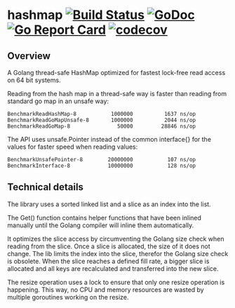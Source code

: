 # hashmap [![Build Status](https://travis-ci.org/cornelk/hashmap.svg?branch=master)](https://travis-ci.org/cornelk/hashmap) [![GoDoc](https://godoc.org/github.com/cornelk/hashmap?status.svg)](https://godoc.org/github.com/cornelk/hashmap) [![Go Report Card](https://goreportcard.com/badge/cornelk/hashmap)](https://goreportcard.com/report/github.com/cornelk/hashmap) [![codecov](https://codecov.io/gh/cornelk/hashmap/branch/master/graph/badge.svg)](https://codecov.io/gh/cornelk/hashmap)

## Overview

A Golang thread-safe HashMap optimized for fastest lock-free read access on 64 bit systems.

Reading from the hash map in a thread-safe way is faster than reading from standard go map in an unsafe way:

```
BenchmarkReadHashMap-8       	 1000000	      1637 ns/op
BenchmarkReadGoMapUnsafe-8   	 1000000	      2044 ns/op
BenchmarkReadGoMap-8         	   50000	     28846 ns/op
```

The API uses unsafe.Pointer instead of the common interface{} for the values for faster speed when reading values:

```
BenchmarkUnsafePointer-8     	20000000	       107 ns/op
BenchmarkInterface-8         	10000000	       128 ns/op
```

## Technical details

The library uses a sorted linked list and a slice as an index into the list.

The Get() function contains helper functions that have been inlined manually until the Golang compiler will inline them automatically.

It optimizes the slice access by circumventing the Golang size check when reading from the slice. Once a slice is allocated, the size of it does not change.
The lib limits the index into the slice, therefor the Golang size check is obsolete. When the slice reaches a defined fill rate, a bigger slice is allocated
and all keys are recalculated and transferred into the new slice.

The resize operation uses a lock to ensure that only one resize operation is happening. This way, no CPU and memory resources are wasted by multiple goroutines working on the resize.
